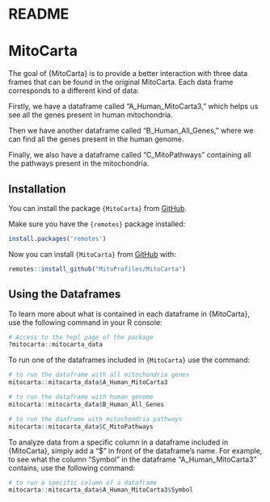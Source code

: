 README
================

# MitoCarta

The goal of {MitoCarta} is to provide a better interaction with three
data frames that can be found in the original MitoCarta. Each data frame
corresponds to a different kind of data:

Firstly, we have a dataframe called “A_Human_MitoCarta3,” which helps us
see all the genes present in human mitochondria.

Then we have another dataframe called “B_Human_All_Genes,” where we can
find all the genes present in the human genome.

Finally, we also have a dataframe called “C_MitoPathways” containing all
the pathways present in the mitochondria.

## Installation

You can install the package `{MitoCarta}` from
[GitHub](https://github.com/).

Make sure you have the `{remotes}` package installed:

``` r
install.packages('remotes')
```

Now you can install `{MitoCarta}` from [GitHub](https://github.com/)
with:

``` r
remotes::install_github("MitoProfiles/MitoCarta")
```

## Using the Dataframes

To learn more about what is contained in each dataframe in {MitoCarta},
use the following command in your R console:

``` r
# Access to the hepl page of the package
?mitocarta::mitocarta_data
```

To run one of the dataframes included in `{MitoCarta}` use the command:

``` r
# to run the dataframe with all mitochondria genes
mitocarta::mitocarta_data$A_Human_MitoCarta3

# to run the dataframe with human genome
mitocarta::mitocarta_data$B_Human_All_Genes

# to run the daaframe with mitochondria pathways
mitocarta::mitocarta_data$C_MitoPathways
```

To analyze data from a specific column in a dataframe included in
{MitoCarta}, simply add a “\$” in front of the dataframe’s name. For
example, to see what the column “Symbol” in the dataframe
“A_Human_MitoCarta3” contains, use the following command:

``` r
# to run a specific column of a dataframe
mitocarta::mitocarta_data$A_Human_MitoCarta3$Symbol
```
